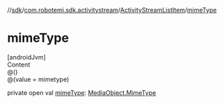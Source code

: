 //[sdk](../../../index.md)/[com.robotemi.sdk.activitystream](../index.md)/[ActivityStreamListItem](index.md)/[mimeType](mime-type.md)



# mimeType  
[androidJvm]  
Content  
@()  
@(value = mimetype)  
  
private open val [mimeType](mime-type.md): [MediaObject.MimeType](../../com.robotemi.sdk/-media-object/-mime-type/index.md)  



